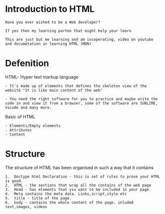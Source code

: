 # Introduction to HTML

    Have you ever wished to be a Web developer?

    If yes then my learning parten that might help your learn

    This are just but me learning and am incoperating, video on youtube and documetation in learning HTML (MDN)

<!-- Defenition -->
# Defenition 
HTML- Hyper text markup language

    - It's made up of elements that defines the skeleton view of the website "It is like main content of the web"

    - You need the right software for you to practice and maybe write the code in and view it from a browser, some of the software are SUBLIME, Vscode and many more.

<!-- Basic of html -->

Basic of HTML

    - Elements/Empty elements
    - Attributes
    - Content

<!-- Structure of the HTML -->

# Structure 

The structure of HTML has been organised in such a way that it contains

    1.  Doctype html Declaration - this is set of rules to prove your HTML is good.
    2.  HTML - the sections that wrap all the contains of the web page
    3.  Head - has elements that yiu want to be included in your page.
    4.  Meta contains the meta data. Links,script,style etc
    5.  title - title of the page.
    6.  body - contains the whole content of the page. inluded text,images, videos
